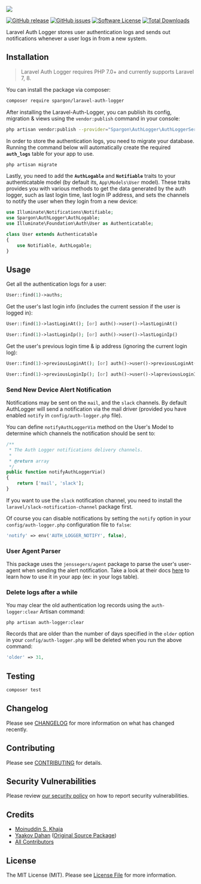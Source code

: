 ![](https://banners.beyondco.de/Laravel-Auth-Logger.png?theme=light&packageName=spargon%2Flaravel-auth-logger&pattern=circuitBoard&style=style_2&description=Log+and+notify+users+whenever+they+access+from+new+a+device.&md=1&showWatermark=0&fontSize=100px&images=lock-closed)

[![GitHub release](https://img.shields.io/github/release/spargon/laravel-auth-logger.svg?style=for-the-badge&&colorB=7E57C2)](https://packagist.org/packages/spargon/laravel-auth-logger)
[![GitHub issues](https://img.shields.io/github/issues/Spargon/Laravel-Auth-Logger.svg?style=for-the-badge)](https://github.com/Spargon/Laravel-Auth-Logger/issues)
[![Software License](https://img.shields.io/badge/license-MIT-blue.svg?style=for-the-badge&&colorB=F27E40)](license.md)
[![Total Downloads](https://img.shields.io/packagist/dt/spargon/laravel-auth-logger.svg?style=for-the-badge)](https://packagist.org/packages/spargon/laravel-auth-logger)


Laravel Auth Logger stores user authentication logs and sends out notifications whenever a user logs in from a new system.

## Installation

> Laravel Auth Logger requires PHP 7.0+ and currently supports Laravel 7, 8.

You can install the package via composer:

```bash
composer require spargon/laravel-auth-logger
```

After installing the Laravel-Auth-Logger, you can publish its config, migration & views using the `vendor:publish` command in your console:

```bash
php artisan vendor:publish --provider="Spargon\AuthLogger\AuthLoggerServiceProvider"
```

In order to store the authentication logs, you need to migrate your database. Running the command below will automatically
create the required **`auth_logs`** table for your app to use.

```bash
php artisan migrate
```

Lastly, you need to add the **`AuthLogable`** and **`Notifiable`** traits to your authenticatable model (by default its, `App\Models\User` model). These traits provides you with various methods to get the data generated by the auth logger, such as last login time, last login IP address, and sets the channels to notify the user when they login from a new device:

``` php
use Illuminate\Notifications\Notifiable;
use Spargon\AuthLogger\AuthLogable;
use Illuminate\Foundation\Auth\User as Authenticatable;

class User extends Authenticatable
{
    use Notifiable, AuthLogable;
}
```

## Usage

Get all the authentication logs for a user:

``` php
User::find(1)->auths;
```

Get the user's last login info (includes the current session if the user is logged in):

```php
User::find(1)->lastLoginAt(); [or] auth()->user()->lastLoginAt()

User::find(1)->lastLoginIp(); [or] auth()->user()->lastLoginIp()
```

Get the user's previous login time & ip address (ignoring the current login log):

```php
User::find(1)->previousLoginAt(); [or] auth()->user()->previousLoginAt()

User::find(1)->previousLoginIp(); [or] auth()->user()->lapreviousLoginIpstLoginAt()
```

### Send New Device Alert Notification

Notifications may be sent on the `mail`, and the `slack` channels. By default AuthLogger will send a notification via the mail driver (provided you have enabled `notify` in `config/auth-logger.php` file).

You can define `notifyAuthLoggerVia` method on the User's Model to determine which channels the notification should be sent to:

```php
/**
 * The Auth Logger notifications delivery channels.
 *
 * @return array
 */
public function notifyAuthLoggerVia()
{
    return ['mail', 'slack'];
}
```
If you want to use the `slack` notification channel, you need to install the `laravel/slack-notification-channel` package first.

Of course you can disable notifications by setting the `notify` option in your `config/auth-logger.php` configuration file to `false`:

```php
'notify' => env('AUTH_LOGGER_NOTIFY', false),
```

### User Agent Parser

This package uses the `jenssegers/agent` package to parse the user's user-agent when sending the alert notification. Take a look at their docs [here](https://github.com/jenssegers/agent) to learn how to use it in your app (ex: in your logs table).

### Delete logs after a while

You may clear the old authentication log records using the `auth-logger:clear` Artisan command:

    php artisan auth-logger:clear

Records that are older than the number of days specified in the `older` option in your `config/auth-logger.php` will be deleted when you run the above command:

```php
'older' => 31,
```

## Testing

``` bash
composer test
```

## Changelog

Please see [CHANGELOG](CHANGELOG.md) for more information on what has changed recently.

## Contributing

Please see [CONTRIBUTING](.github/CONTRIBUTING.md) for details.

## Security Vulnerabilities

Please review [our security policy](../../security/policy) on how to report security vulnerabilities.

## Credits

- [Moinuddin S. Khaja](https://github.com/TechTailor)
- [Yaakov Dahan](https://github.com/yakidahan) ([Original Source Package](https://github.com/yadahan/laravel-authentication-log))
- [All Contributors](../../contributors)

## License

The MIT License (MIT). Please see [License File](LICENSE.md) for more information.
